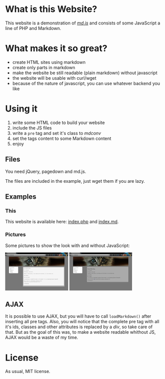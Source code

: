 # What is this Website?

This website is a demonstration of [_md.js_](//github.com/benaryorg/md.js) and
consists of some JavaScript a line of PHP and Markdown.

# What makes it so great?

* create HTML sites using markdown
* create only parts in markdown
* make the website be still readable (plain markdown) without javascript
* the website will be usable with curl/wget
* because of the nature of javascript, you can use whatever backend you like

# Using it

1. write some HTML code to build your website
2. include the JS files
3. write a `pre` tag and set it's class to _mdconv_
4. set the tags content to some Markdown content
5. enjoy

## Files

You need jQuery, pagedown and md.js.

The files are included in the example, just wget them if you are lazy.

## Examples

### This

This website is available here: [index.php](index.txt) and [index.md](index.md).

### Pictures

Some pictures to show the look with and without JavaScript:

<a href="images/example1no.png" target="_blank"><img class="img-thumbnail" 
width="40%" alt="Example 1 without JavaScript" src="images/example1no.png"
style="display:inline;"/></a>
<a href="images/example1js.png" target="_blank"><img class="img-thumbnail" 
width="40%" alt="Example 1 with JavaScript" src="images/example1js.png"
style="display:inline;"/></a>

## AJAX

It is possible to use AJAX, but you will have to call `loadMarkdown()` after
inserting all pre tags.
Also, you will notice that the complete pre tag with all it's ids, classes and
other attributes is replaced by a _div_, so take care of that.
But as the goal of this was, to make a website readable whithout JS, AJAX would
be a waste of my time.

# License

As usual, MIT license.

